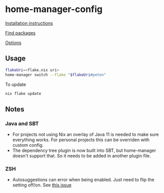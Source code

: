 # home-manager-config

[Installation instructions](https://nixos.wiki/wiki/Home_Manager)

[Find packages](https://search.nixos.org/packages)

[Options](https://nix-community.github.io/home-manager/options.html)

## Usage

```sh
flakeUri=<flake.nix uri>
home-manager switch --flake "$flakeUri#peten"
```

To update

```sh
nix flake update
```

## Notes

### Java and SBT

- For projects not using Nix an overlay of Java 11 is needed to make sure everything works. For personal projects this can be overriden with custom config.
- The dependency tree plugin is now built into SBT, but home-manager doesn't support that. So it needs to be added in another plugin file.

### ZSH

- Autosuggestions can error when being enabled. Just need to flip the setting off/on. See [this issue](https://github.com/NixOS/nix/issues/5445)
